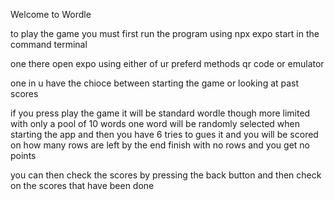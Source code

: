 Welcome to Wordle 

to play the game you must first run the program using npx expo start in the command terminal 

one there open expo using either of ur preferd methods qr code or emulator

one in u have the chioce between starting the game or looking at past scores 

if you press play the game it will be standard wordle though more limited with only a pool of 10 words one word will be randomly selected when starting the app and then you have 6
tries to gues it and you will be scored on how many rows are left by the end finish with no rows and you get no points 

you can then check the scores by pressing the back button and then check on the scores that have been done 
